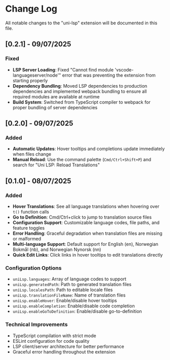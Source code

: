# Change Log

All notable changes to the "uni-lsp" extension will be documented in this file.

## [0.2.1] - 09/07/2025

### Fixed
- **LSP Server Loading**: Fixed "Cannot find module 'vscode-languageserver/node'" error that was preventing the extension from starting properly
- **Dependency Bundling**: Moved LSP dependencies to production dependencies and implemented webpack bundling to ensure all required modules are available at runtime
- **Build System**: Switched from TypeScript compiler to webpack for proper bundling of server dependencies

## [0.2.0] - 09/07/2025

### Added
- **Automatic Updates**: Hover tooltips and completions update immediately when files change
- **Manual Reload**: Use the command palette (`Cmd/Ctrl+Shift+P`) and search for "Uni LSP: Reload Translations"

## [0.1.0] - 08/07/2025

### Added
- **Hover Translations**: See all language translations when hovering over `t()` function calls
- **Go to Definition**: Cmd/Ctrl+click to jump to translation source files
- **Configuration Support**: Customizable language codes, file paths, and feature toggles
- **Error Handling**: Graceful degradation when translation files are missing or malformed
- **Multi-language Support**: Default support for English (en), Norwegian Bokmål (nb), and Norwegian Nynorsk (nn)
- **Quick Edit Links**: Click links in hover tooltips to edit translations directly

### Configuration Options
- `uniLsp.languages`: Array of language codes to support
- `uniLsp.generatedPath`: Path to generated translation files
- `uniLsp.localesPath`: Path to editable locale files
- `uniLsp.translationFileName`: Name of translation files
- `uniLsp.enableHover`: Enable/disable hover tooltips
- `uniLsp.enableCompletion`: Enable/disable code completion
- `uniLsp.enableGoToDefinition`: Enable/disable go-to-definition

### Technical Improvements
- TypeScript compilation with strict mode
- ESLint configuration for code quality
- LSP client/server architecture for better performance
- Graceful error handling throughout the extension